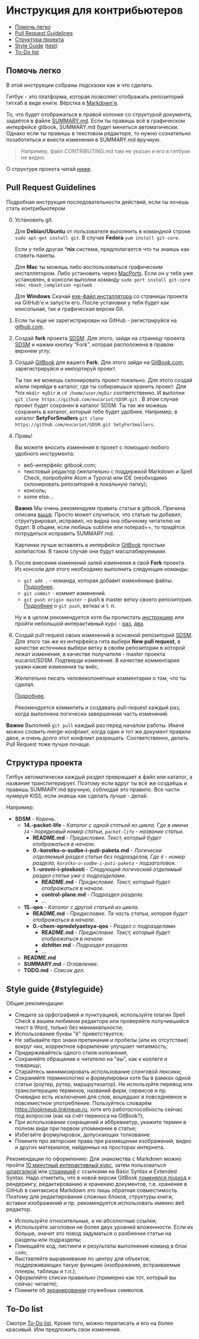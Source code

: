 # Инструкция для контрибьютеров

- [Помочь легко](#помочь-легко)
- [Pull Request Guidelines](#pull-request-guidelines)
- [Структура проекта](#структура-проекта)
- [Style Guide](#style-guide) ([test](#styleguide))
- [To-Do list](#to-do-list)


## Помочь легко
В этой инструкции собраны подсказки как и что сделать.

Гитбук - это платформа, которая позволяет отображать репозиторий гитхаб в виде книги.
Вёрстка в [Markdown'е](http://www.diy.ru/info/markdown/).

То, что будет отображаться в правой колонке со структурой документа, задаётся в файле [SUMMARY.md](https://github.com/eucariot/SDSM/blob/master/SUMMARY.md).
Если ты правишь всё в графическом интерфейсе gitbook, SUMMARY.md будет меняться автоматически.
Однако если ты правишь в текстовом редакторе, то нужно сознательно позаботиться и внести изменения в SUMMARY.md вручную.
> Например, файл CONTRIBUTING.md там не указан и его в гитбуке не видно.

О структуре проекта читай [ниже](#Структура-проекта).


## Pull Request Guidelines

Подробная инструкция последовательности действий, если ты хочешь стать контрибьютером

0. Установить git.

    Для **Debian/Ubuntu** от пользователя выполнить в командной строке `sudo apt-get install git`.
    В случае **Fedora** `yum install git-core`.

    Если у тебя другая ***nix** система, предполагается что ты знаешь как ставить пакеты.

    Для **Mac** ты можешь либо воспользоваться графическим инсталлятором.
    Либо установить через [MacPorts](http://www.macports.org).
    Если он у тебя уже установлен, в консоли выполни команду `sudo port install git-core +doc +bash_completion +gitweb`

    Для **Windows**
    Скачай [exe-файл инсталлятора](http://msysgit.github.com/) со страницы проекта на GitHub'е и запусти его.
    После установки у тебя будет как консольная, так и графическая версии Git.

1. Если ты еще не зарегистрирован на GitHub - регистрируйся на [github.com](https://github.com/join?source=login).

2. Создай **fork** проекта [SDSM](https://github.com/eucariot/SDSM.git).
Для этого, зайди на страницу проекта [SDSM](https://github.com/eucariot/SDSM.git) и нажми кнопку “Fork”, которая расположена в правом верхнем углу.

3. Создай [GitBook](https://gitbook.com) для вашего **Fork**. Для этого зайди на [GitBook.com](https://gitbook.com), зарегистрируйся и импортируй проект.

    Ты так же можешь склонировать проект локально. Для этого создай и/или перейди в каталог, где ты собираешься хранить проект.
    Для *nix `mkdir myDir` и `cd /home/user/myDir` соответственно. И выполни `git clone https://github.com/eucariot/SDSM.git` .
    В этом случае проект будет сохранен в каталог SDSM.
    Ты так же можешь сохранить в каталог, который тебе будет удобнее. Например, в каталог **SetyForSmallers** `git clone https://github.com/eucariot/SDSM.git SetyForSmallers`.

4. Правь!

    Вы можете вносить изменения в проект с помощью любого удобного инструмента:
    * веб-интерфейс gitbook.com;
    * текстовый редактор (желательно с поддержкой Markdown и Spell Check, попробуйте Atom и Typora) или IDE (необходимо склонировать репозиторий в локальную папку);
    * консоль;
    * some else...

    **Важно**
    Мы очень рекомендуем править статьи в gitbook. Причина описана [выше](#Помочь-легко).
    Просто может случиться, что статью ты добавил, структурировал, исправил, но видна она обычному читателю не будет.
    В общем, если любишь sublime или notepad++, то придётся потрудиться исправить SUMMARY.md.

    Картинки лучше вставлять в интерфейсе [GitBook](https://gitbook.com) простым копипастом. В таком случае они будут масштабируемыми.

5. После внесения изменений залей изменения в свой **Fork** проекта.
    Из консоли для этого необходимо выполнить следующие команды:
    * `git add .` - команда, которая добавит изменённые файлы. [Подробнее](https://git-scm.com/docs/git-add).
    * `git commit` - коммит изменений.
    * `git push origin master` - push в master ветку своего репозитория. [Подробнее](https://guides.github.com/introduction/git-handbook/) о `git push`, ветках и т. п.

    Ну и в целом рекомендуется хотя бы пролистать [инструкцию](https://git-scm.com/book/en/v2) или пройти небольшой интерактивный курс - [раз](https://try.github.io/), [два](https://githowto.com/ru).

6. Создай pull request своих изменений в основной репозиторий [SDSM](https://github.com/eucariot/SDSM.git).
    Для этого так же из интерфейса гита выбери **New pull request**, в качестве источника выбери ветку в своём репозитории в которой лежат изменения, в качестве получателя - master проекта eucariot/SDSM. Подтверди изменения. В качестве комментария укажи какие изменения ты внёс.

    Желательно писать человекопонятные комментарии о том, что ты сделал.

    [Подробнее](https://git-scm.com/book/en/v2/Distributed-Git-Contributing-to-a-Project).

    Рекомендуется коммитить и создавать pull-request каждый раз, когда выполнена логически завершенная часть изменений.

**Важно**
Выполняй `git pull` каждый раз перед началом работы. Иначе можно словить merge-конфликт, когда один и тот же документ правили двое, и очень долго этот конфликт разрешать.
Соответственно, делать Pull Request тоже лучше почаще.

## Структура проекта

Гитбук автоматически каждый раздел превращает в файл или каталог, а название транслитерирует. Поэтому если вдруг ты всё же создаёшь и правишь SUMMARY.md вручную, соблюдай это правило.
Все части нумеруй KISS, если знаешь как сделать лучше - делай.

Например:

* **SDSM** - _Корень._
  * **14.-packet-life** - _Каталог с одной статьей из цикла. Где в имени `14` - порядковый номер статьи, `packet-life` - название статьи._
    * **README.md** - _Предисловие. Текст, который будет отображаться в начале._
    * **0.-korotko-o-sudbe-i-puti-paketa.md** - _Логически отделяемый раздел статьи без подразделов, Где `0` - номер раздела, `korotko-o-sudbe-i-puti-paketa` - подзаголовок._
    * **1.-urovni-i-ploskosti** - _Следующий логический отделимый раздел статьи уже с подразделами._
      * **README.md** - _Предисловие. Текст, который будет отображаться в начале._
      * **control-plane.md** - _Подраздел раздела._
      * ...
  * **15.-qos** - _Каталог с другой статьей из цикла._
    * **README.md** - _Предисловие. Та часть статьи, которая будет отображаться в начале._
    * **0.-chem-opredelyaetsya-qos** - _Раздел с подразделами._
      * **README.md** - _Предисловие. Текст, который будет отображаться в начале._
      * **dzhitter.md** - _Подраздел раздела._
      * ...
  * **README.md**
  * **SUMMARY.md** - _Оглавление._
  * **TODO.md** - _Список дел._


## Style guide {#styleguide}

Общие рекомендации:
* Следите за орфографией и пунктуацией, используйте плагин Spell Check в вашем любимом редакторе или проверяйте получившийся текст в Word, только без маниакальности;
* Использование буквы "ё" приветствуется;
* Не забывайте про знаки препинания и пробелы (или их отсутствие) вокруг них, корректное оформление улучшает читаемость;
* Придерживайтесь одного стиля изложения;
* Сохраняйте обращение к читателю на "вы", как к коллеге и товарищу;
* Старайтесь минимизировать использование слэнговой лексики;
* Сохраняйте терминологию и формулировки хотя бы в рамках одной статьи (роутер, рутер, маршрутизатор). Не используйте перевод или транслитерацию терминов, названий фирм, сервисов и пр. Очевидно есть исключения для слов, вошедших в повседневное и повсеместное употребление. Пользуйтесь словарём https://lookmeup.linkmeup.ru, хотя его работоспособность сейчас под вопросом (как на счёт переноса на GitBook?);
* При использовании сокращений и аббревиатур, укажите термин в полном виде при первом упоминании в статье;
* Избегайте формулировок, допускающих толкование.
* Помните про авторские права при размещении изображений, видео и других материалов, найденных на просторах интернета.

Рекомендации по оформлению:
Для знакомства с Markdown можно пройти [10 минутный интерактивный курс](https://commonmark.org/help/tutorial/), затем пользоваться [шпаргалкой](https://commonmark.org/help/) или [страницей](https://www.markdownguide.org/cheat-sheet) с ссылками на Basic Syntax и Extended Syntax.
Надо отметить, что в новой версии GitBook [поменялся подход](https://docs.gitbook.com/v2-changes/important-differences#editing-markdown-source) к рендерингу, редактированию и хранению документов, т.е. хранение в GitHub в синтаксисе Markdown это лишь обратная совместимость. Поэтому для редактирования сложных блоков, структуры книги, вставки изображений и пр. рекомендуется использовать именно веб редактор.
* Используйте относительные, а не абсолютные ссылки;
* Используйте заголовки не более двух уровней вложенности. Если их больше, значит это повод задуматься о разбиении статьи на разделы или подразделы;
* Помещайте код, листинги и результаты выполнения команд в блок `code`;
* Выставляйте выравнивание по центру для объектов, поддерживающих такую функцию (изображения, встраиваемые плееры, таблицы и т.п.);
* Оформляйте списки правильно (примерно как тот, который вы сейчас читаете);
* Помните об [экранировании](https://www.markdownguide.org/basic-syntax/#escaping-characters) служебных символов.


## To-Do list

Смотри [To-Do list](./TODO.md). Кроме того, можно переписать и его на более красивый. Или предложить свои изменения.
